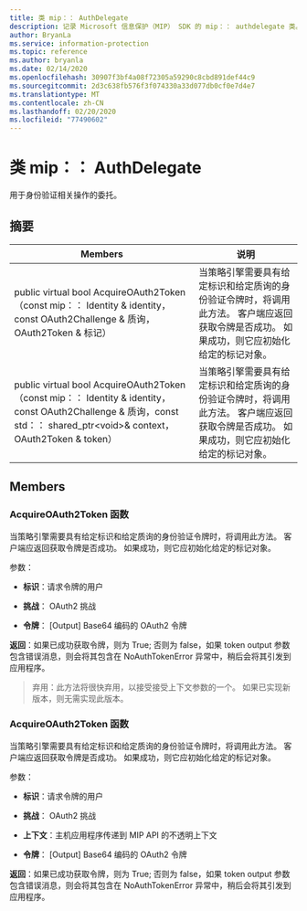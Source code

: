 ```yaml
---
title: 类 mip：： AuthDelegate
description: 记录 Microsoft 信息保护（MIP） SDK 的 mip：： authdelegate 类。
author: BryanLa
ms.service: information-protection
ms.topic: reference
ms.author: bryanla
ms.date: 02/14/2020
ms.openlocfilehash: 30907f3bf4a08f72305a59290c8cbd891def44c9
ms.sourcegitcommit: 2d3c638fb576f3f074330a33d077db0cf0e7d4e7
ms.translationtype: MT
ms.contentlocale: zh-CN
ms.lasthandoff: 02/20/2020
ms.locfileid: "77490602"
---
```

# <a name="class-mipauthdelegate"></a>类 mip：： AuthDelegate 
用于身份验证相关操作的委托。
  
## <a name="summary"></a>摘要
 Members                        | 说明                                
--------------------------------|---------------------------------------------
public virtual bool AcquireOAuth2Token （const mip：： Identity & identity，const OAuth2Challenge & 质询，OAuth2Token & 标记）  |  当策略引擎需要具有给定标识和给定质询的身份验证令牌时，将调用此方法。 客户端应返回获取令牌是否成功。 如果成功，则它应初始化给定的标记对象。
public virtual bool AcquireOAuth2Token （const mip：： Identity & identity，const OAuth2Challenge & 质询，const std：： shared_ptr\<void\>& context，OAuth2Token & token）  |  当策略引擎需要具有给定标识和给定质询的身份验证令牌时，将调用此方法。 客户端应返回获取令牌是否成功。 如果成功，则它应初始化给定的标记对象。
  
## <a name="members"></a>Members
  
### <a name="acquireoauth2token-function"></a>AcquireOAuth2Token 函数
当策略引擎需要具有给定标识和给定质询的身份验证令牌时，将调用此方法。 客户端应返回获取令牌是否成功。 如果成功，则它应初始化给定的标记对象。

参数：  
* **标识**：请求令牌的用户 


* **挑战**： OAuth2 挑战 


* **令牌**： [Output] Base64 编码的 OAuth2 令牌



  
**返回**：如果已成功获取令牌，则为 True; 否则为 false，如果 token output 参数包含错误消息，则会将其包含在 NoAuthTokenError 异常中，稍后会将其引发到应用程序。
> 弃用：此方法将很快弃用，以接受接受上下文参数的一个。 如果已实现新版本，则无需实现此版本。
  
### <a name="acquireoauth2token-function"></a>AcquireOAuth2Token 函数
当策略引擎需要具有给定标识和给定质询的身份验证令牌时，将调用此方法。 客户端应返回获取令牌是否成功。 如果成功，则它应初始化给定的标记对象。

参数：  
* **标识**：请求令牌的用户 


* **挑战**： OAuth2 挑战 


* **上下文**：主机应用程序传递到 MIP API 的不透明上下文 


* **令牌**： [Output] Base64 编码的 OAuth2 令牌



  
**返回**：如果已成功获取令牌，则为 True; 否则为 false，如果 token output 参数包含错误消息，则会将其包含在 NoAuthTokenError 异常中，稍后会将其引发到应用程序。